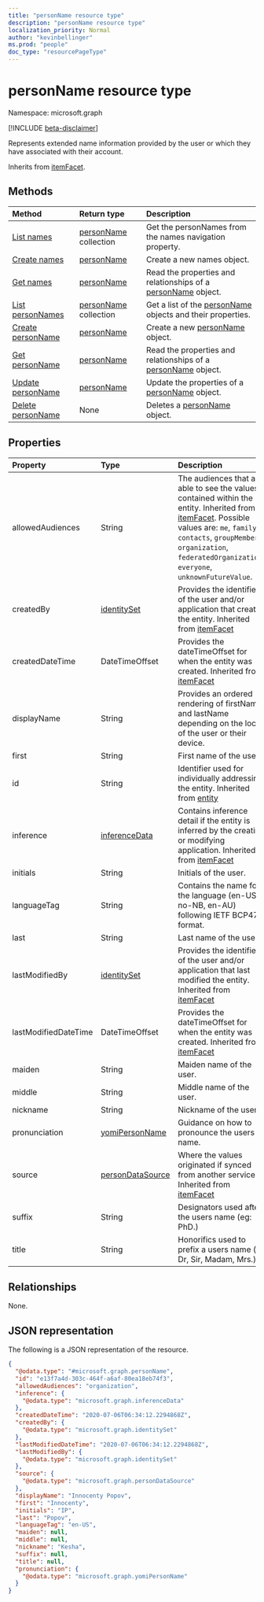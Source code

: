 ```yaml
---
title: "personName resource type"
description: "personName resource type"
localization_priority: Normal
author: "kevinbellinger"
ms.prod: "people"
doc_type: "resourcePageType"
---
```


# personName resource type

Namespace: microsoft.graph

[!INCLUDE [beta-disclaimer](../../includes/beta-disclaimer.md)]

Represents extended name information provided by the user or which they have associated with their account.

Inherits from [itemFacet](../resources/itemfacet.md).

## Methods
|Method|Return type|Description|
|:---|:---|:---|
|[List names](../api/profile-list-names.md)|[personName](../resources/personname.md) collection|Get the personNames from the names navigation property.|
|[Create names](../api/profile-post-names.md)|[personName](../resources/personname.md)|Create a new names object.|
|[Get names](../api/profile-get-personname.md)|[personName](../resources/personname.md)|Read the properties and relationships of a [personName](../resources/personname.md) object.|
|[List personNames](../api/personname-list.md)|[personName](../resources/personname.md) collection|Get a list of the [personName](../resources/personname.md) objects and their properties.|
|[Create personName](../api/personname-create.md)|[personName](../resources/personname.md)|Create a new [personName](../resources/personname.md) object.|
|[Get personName](../api/personname-get.md)|[personName](../resources/personname.md)|Read the properties and relationships of a [personName](../resources/personname.md) object.|
|[Update personName](../api/personname-update.md)|[personName](../resources/personname.md)|Update the properties of a [personName](../resources/personname.md) object.|
|[Delete personName](../api/personname-delete.md)|None|Deletes a [personName](../resources/personname.md) object.|

## Properties
|Property|Type|Description|
|:---|:---|:---|
|allowedAudiences|String|The audiences that are able to see the values contained within the entity. Inherited from [itemFacet](../resources/itemfacet.md). Possible values are: `me`, `family`, `contacts`, `groupMembers`, `organization`, `federatedOrganizations`, `everyone`, `unknownFutureValue`.|
|createdBy|[identitySet](../resources/identityset.md)|Provides the identifier of the user and/or application that created the entity. Inherited from [itemFacet](../resources/itemfacet.md)|
|createdDateTime|DateTimeOffset|Provides the dateTimeOffset for when the entity was created. Inherited from [itemFacet](../resources/itemfacet.md)|
|displayName|String|Provides an ordered rendering of firstName and lastName depending on the locale of the user or their device.|
|first|String|First name of the user.|
|id|String|Identifier used for individually addressing the entity. Inherited from [entity](../resources/entity.md)|
|inference|[inferenceData](../resources/inferencedata.md)|Contains inference detail if the entity is inferred by the creating or modifying application. Inherited from [itemFacet](../resources/itemfacet.md)|
|initials|String|Initials of the user.|
|languageTag|String|Contains the name for the language (en-US, no-NB, en-AU) following IETF BCP47 format.   |
|last|String|Last name of the user.|
|lastModifiedBy|[identitySet](../resources/identityset.md)|Provides the identifier of the user and/or application that last modified the entity. Inherited from [itemFacet](../resources/itemfacet.md)|
|lastModifiedDateTime|DateTimeOffset|Provides the dateTimeOffset for when the entity was created. Inherited from [itemFacet](../resources/itemfacet.md)|
|maiden|String|Maiden name of the user. |
|middle|String|Middle name of the user.|
|nickname|String|Nickname of the user.|
|pronunciation|[yomiPersonName](../resources/yomipersonname.md)|Guidance on how to pronounce the users name.|
|source|[personDataSource](../resources/persondatasource.md)|Where the values originated if synced from another service. Inherited from [itemFacet](../resources/itemfacet.md)|
|suffix|String|Designators used after the users name (eg: PhD.)  |
|title|String|Honorifics used to prefix a users name (eg: Dr, Sir, Madam, Mrs.)|

## Relationships
None.

## JSON representation
The following is a JSON representation of the resource.
<!-- {
  "blockType": "resource",
  "keyProperty": "id",
  "@odata.type": "microsoft.graph.personName",
  "baseType": "microsoft.graph.itemFacet",
  "openType": false
}
-->
``` json
{
  "@odata.type": "#microsoft.graph.personName",
  "id": "e13f7a4d-303c-464f-a6af-80ea18eb74f3",
  "allowedAudiences": "organization",
  "inference": {
    "@odata.type": "microsoft.graph.inferenceData"
  },
  "createdDateTime": "2020-07-06T06:34:12.2294868Z",
  "createdBy": {
    "@odata.type": "microsoft.graph.identitySet"
  },
  "lastModifiedDateTime": "2020-07-06T06:34:12.2294868Z",
  "lastModifiedBy": {
    "@odata.type": "microsoft.graph.identitySet"
  },
  "source": {
    "@odata.type": "microsoft.graph.personDataSource"
  },
  "displayName": "Innocenty Popov",
  "first": "Innocenty",
  "initials": "IP",
  "last": "Popov",
  "languageTag": "en-US",
  "maiden": null,
  "middle": null,
  "nickname": "Kesha",
  "suffix": null,
  "title": null,
  "pronunciation": {
    "@odata.type": "microsoft.graph.yomiPersonName"
  }
}
```